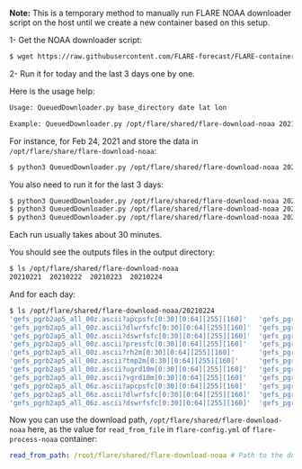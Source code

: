 **Note:** This is a temporary method to manually run FLARE NOAA downloader script on the host until we create a new container based on this setup.

1- Get the NOAA downloader script:

```bash
$ wget https://raw.githubusercontent.com/FLARE-forecast/FLARE-containers/master/flare-download-noaa/QueuedDownloader.py
```

2- Run it for today and the last 3 days one by one.

Here is the usage help:

```bash
Usage: QueuedDownloader.py base_directory date lat lon

Example: QueuedDownloader.py /opt/flare/shared/flare-download-noaa 20210224 255 160
```

For instance, for Feb 24, 2021 and store the data in `/opt/flare/share/flare-download-noaa`:

```bash
$ python3 QueuedDownloader.py /opt/flare/shared/flare-download-noaa 20210224 255 160
```

You also need to run it for the last 3 days:

```bash
$ python3 QueuedDownloader.py /opt/flare/shared/flare-download-noaa 20210223 255 160
$ python3 QueuedDownloader.py /opt/flare/shared/flare-download-noaa 20210222 255 160
$ python3 QueuedDownloader.py /opt/flare/shared/flare-download-noaa 20210221 255 160
```

Each run usually takes about 30 minutes.

You should see the outputs files in the output directory:

```bash
$ ls /opt/flare/shared/flare-download-noaa
20210221  20210222  20210223  20210224

```
And for each day:

```bash
$ ls /opt/flare/shared/flare-download-noaa/20210224
'gefs_pgrb2ap5_all_00z.ascii?apcpsfc[0:30][0:64][255][160]'   'gefs_pgrb2ap5_all_06z.ascii?pressfc[0:30][0:64][255][160]'   'gefs_pgrb2ap5_all_12z.ascii?ugrd10m[0:30][0:64][255][160]'
'gefs_pgrb2ap5_all_00z.ascii?dlwrfsfc[0:30][0:64][255][160]'  'gefs_pgrb2ap5_all_06z.ascii?rh2m[0:30][0:64][255][160]'      'gefs_pgrb2ap5_all_12z.ascii?vgrd10m[0:30][0:64][255][160]'
'gefs_pgrb2ap5_all_00z.ascii?dswrfsfc[0:30][0:64][255][160]'  'gefs_pgrb2ap5_all_06z.ascii?tmp2m[0:30][0:64][255][160]'     'gefs_pgrb2ap5_all_18z.ascii?apcpsfc[0:30][0:64][255][160]'
'gefs_pgrb2ap5_all_00z.ascii?pressfc[0:30][0:64][255][160]'   'gefs_pgrb2ap5_all_06z.ascii?ugrd10m[0:30][0:64][255][160]'   'gefs_pgrb2ap5_all_18z.ascii?dlwrfsfc[0:30][0:64][255][160]'
'gefs_pgrb2ap5_all_00z.ascii?rh2m[0:30][0:64][255][160]'      'gefs_pgrb2ap5_all_06z.ascii?vgrd10m[0:30][0:64][255][160]'   'gefs_pgrb2ap5_all_18z.ascii?dswrfsfc[0:30][0:64][255][160]'
'gefs_pgrb2ap5_all_00z.ascii?tmp2m[0:30][0:64][255][160]'     'gefs_pgrb2ap5_all_12z.ascii?apcpsfc[0:30][0:64][255][160]'   'gefs_pgrb2ap5_all_18z.ascii?pressfc[0:30][0:64][255][160]'
'gefs_pgrb2ap5_all_00z.ascii?ugrd10m[0:30][0:64][255][160]'   'gefs_pgrb2ap5_all_12z.ascii?dlwrfsfc[0:30][0:64][255][160]'  'gefs_pgrb2ap5_all_18z.ascii?rh2m[0:30][0:64][255][160]'
'gefs_pgrb2ap5_all_00z.ascii?vgrd10m[0:30][0:64][255][160]'   'gefs_pgrb2ap5_all_12z.ascii?dswrfsfc[0:30][0:64][255][160]'  'gefs_pgrb2ap5_all_18z.ascii?tmp2m[0:30][0:64][255][160]'
'gefs_pgrb2ap5_all_06z.ascii?apcpsfc[0:30][0:64][255][160]'   'gefs_pgrb2ap5_all_12z.ascii?pressfc[0:30][0:64][255][160]'   'gefs_pgrb2ap5_all_18z.ascii?ugrd10m[0:30][0:64][255][160]'
'gefs_pgrb2ap5_all_06z.ascii?dlwrfsfc[0:30][0:64][255][160]'  'gefs_pgrb2ap5_all_12z.ascii?rh2m[0:30][0:64][255][160]'      'gefs_pgrb2ap5_all_18z.ascii?vgrd10m[0:30][0:64][255][160]'
'gefs_pgrb2ap5_all_06z.ascii?dswrfsfc[0:30][0:64][255][160]'  'gefs_pgrb2ap5_all_12z.ascii?tmp2m[0:30][0:64][255][160]'
```

Now you can use the download path, `/opt/flare/shared/flare-download-noaa` here, as the value for `read_from_file` in `flare-config.yml` of `flare-process-noaa` container:

```yaml
read_from_path: /root/flare/shared/flare-download-noaa # Path to the downloaded NOAA files. To directly download from NOMADS server, leave the path blank.
```